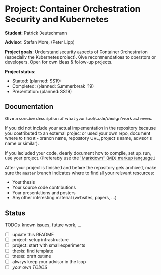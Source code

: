 # Project:           Container Orchestration Security and Kubernetes

**Student**:         Patrick Deutschmann

**Advisor**:         Stefan More, (Peter Lipp)

**Project goals**:   Understand security aspects of Container Orchestration (especially the Kubernetes project). Give recommendations to operators or developers. Open for own ideas & follow-up projects.

**Project status**:  

* Started: (planned: SS19) 
* Completed: (planned: Summerbreak '19)
* Presentation: (planned: SS19)


## Documentation

Give a concise description of what your tool/code/design/work achieves.

If you did not include your actual implementation in the repository because you
contributed to an external project or used your own repo, document where to find it - branch name, repository URL, project's name, advisor's name or similar).

If you included your code, clearly document how to compile, set up, run, use your project.
(Preferably use the ["Markdown" (MD) markup language](https://help.github.com/articles/markdown-basics/).)

After your project is finished and before the repository gets archived, make sure the `master` branch indicates where to find all your relevant resources:

- Your thesis
- Your source code contributions
- Your presentations and posters
- Any other interesting material (websites, papers, ...)


## Status

TODOs, known issues, future work, ...

* [ ] update this README
* [ ] project: setup infrastructure
* [ ] project: start with small experiments
* [ ] thesis: find template
* [ ] thesis: draft outline
* [ ] always keep your advisor in the loop
* [ ] *your own TODOS*
